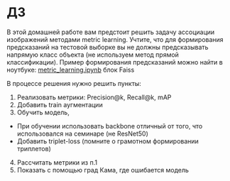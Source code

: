 # ДЗ

В этой домашней работе вам предстоит решить задачу ассоциации изображений методами metric learning. Учтите, что для формирования предсказаний на тестовой выборке вы не должны предсказывать напрямую класс объекта (не используем метод прямой классификации). Пример формирования предсказаний можно найти в ноутбуке: [metric_learning.ipynb](metric_learning.ipynb) блок Faiss

В процессе решения нужно решить пункты:
1. Реализовать метрики: Precision@k, Recall@k, mAP 
2. Добавить train аугментации 
3. Обучить модель,
  * При обучении использовать backbone отличный от того, что использовался на семинаре (не ResNet50)
  *  Добавить triplet-loss (помните о грамотном формировании триплетов)
4. Рассчитать метрики из п.1
5. Показать с помощью град Кама, где ошибается модель
